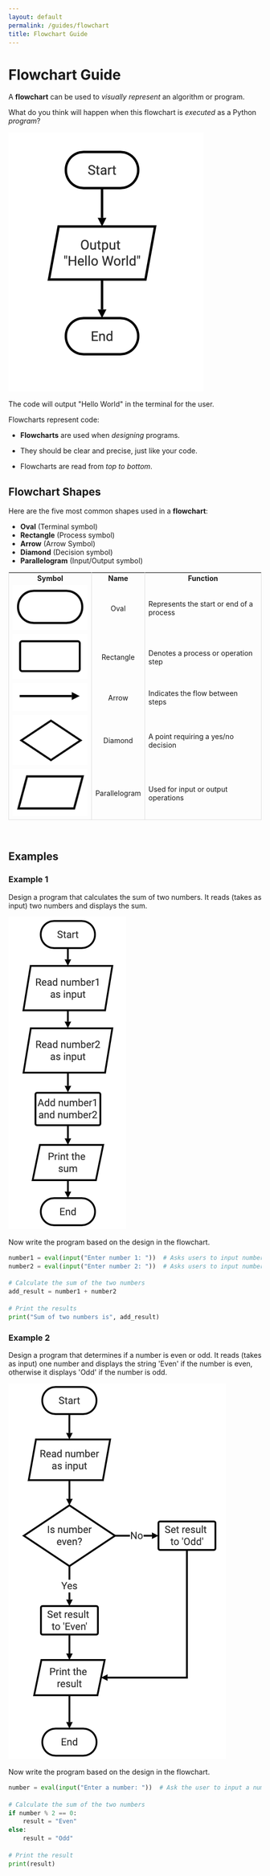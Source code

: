 ```yaml
---
layout: default
permalink: /guides/flowchart
title: Flowchart Guide
---
```


# Flowchart Guide

A __flowchart__ can be used to _visually represent_ an algorithm or program.

What do you think will happen when this flowchart is _executed_ as a Python _program_?

![Flowchart 1](../images/flow1.png "Flowchart 1")


The code will output "Hello World" in the terminal for the user.

Flowcharts represent code:
* __Flowcharts__ are used when _designing_ programs.

* They should be clear and precise, just like your code.

* Flowcharts are read from _top to bottom_.

## Flowchart Shapes

Here are the five most common shapes used in a __flowchart__:

* __Oval__ (Terminal symbol)
* __Rectangle__ (Process symbol)
* __Arrow__ (Arrow Symbol)
* __Diamond__ (Decision symbol)
* __Parallelogram__ (Input/Output symbol)


<table style='border-left: 1px solid #dedede; border-top: 1px solid #dedede;'>
    <tr style='border-right: 1px solid #dedede;'>
        <td style='text-align: center; border-right: 1px solid #dedede;'><b>Symbol</b></td>
        <td style='text-align: center; border-right: 1px solid #dedede;'><b>Name</b></td>
        <td style='text-align: center; border-right: 1px solid #dedede;'><b>Function</b></td>
    </tr>
    <tr style='border-right: 1px solid #dedede;'>
        <td style='border-right: 1px solid #dedede;'><img src="../images/oval.png" /></td>
        <td style='text-align: center; border-right: 1px solid #dedede;'>Oval</td>
        <td style='border-right: 1px solid #dedede;'>Represents the start or end of a process</td>
    </tr>
    <tr style='border-right: 1px solid #dedede;'>
        <td style='border-right: 1px solid #dedede;'><img src="../images/rectangle.png" /></td>
        <td style='text-align: center; border-right: 1px solid #dedede;'>Rectangle</td>
        <td style='border-right: 1px solid #dedede;'>Denotes a process or operation step</td>
    </tr>
    <tr style='border-right: 1px solid #dedede;'>
        <td style='border-right: 1px solid #dedede;'><img src="../images/arrow.png" /></td>
        <td style='text-align: center; border-right: 1px solid #dedede;'>Arrow</td>
        <td style='border-right: 1px solid #dedede;'>Indicates the flow between steps</td>
    </tr>
    <tr style='border-right: 1px solid #dedede;'>
        <td style='border-right: 1px solid #dedede;'><img src="../images/diamond.png" /></td>
        <td style='text-align: center; border-right: 1px solid #dedede;'>Diamond</td>
        <td style='border-right: 1px solid #dedede;'>A point requiring a yes/no decision</td>
    </tr>    
    <tr style='border-right: 1px solid #dedede; border-bottom: 1px solid #dedede;'>
        <td style='border-right: 1px solid #dedede;'><img src="../images/parallelogram.png" /></td>
        <td style='text-align: center; border-right: 1px solid #dedede;'>Parallelogram</td>
        <td style='border-right: 1px solid #dedede;'>Used for input or output operations</td>
    </tr>
</table>

<br />


## Examples

### Example 1

Design a program that calculates the sum of two numbers. It reads (takes as input) two numbers and displays the sum.


![Flowchart 2](../images/flow2.png "Flowchart 2")


Now write the program based on the design in the flowchart.

```python
number1 = eval(input("Enter number 1: "))  # Asks users to input number 1
number2 = eval(input("Enter number 2: "))  # Asks users to input number 2

# Calculate the sum of the two numbers
add_result = number1 + number2

# Print the results
print("Sum of two numbers is", add_result)
```

### Example 2

Design a program that determines if a number is even or odd. It reads (takes as input) one number and displays the string 'Even' if the number is even, otherwise it displays 'Odd' if the number is odd.  

![Flowchart 3](../images/flow3.png "Flowchart 3")


Now write the program based on the design in the flowchart.

```python
number = eval(input("Enter a number: "))  # Ask the user to input a number

# Calculate the sum of the two numbers
if number % 2 == 0:
    result = "Even"
else:
    result = "Odd"

# Print the result
print(result)
```